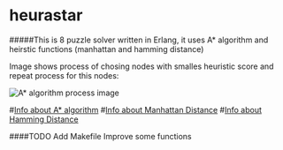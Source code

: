 # heurastar
#####This is 8 puzzle solver written in Erlang, it uses A* algorithm and heirstic functions (manhattan and hamming distance)

Image shows process of chosing nodes with smalles heuristic score and repeat process for this nodes:


![A* algorithm process image](http://www.cs.trincoll.edu/~ram/cpsc352/notes/gifs/8graph.gif)

#[Info about A* algorithm](http://en.wikipedia.org/wiki/A*_search_algorithm)
#[Info about Manhattan Distance](http://en.wikipedia.org/wiki/Taxicab_geometry)
#[Info about Hamming Distance](http://en.wikipedia.org/wiki/Hamming_distance)

####TODO
Add Makefile
Improve some functions
